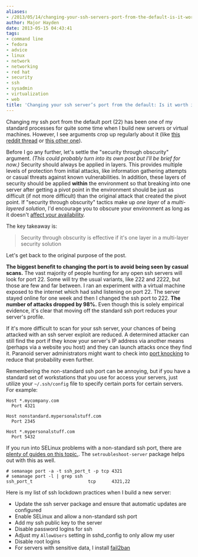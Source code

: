 ```yaml
---
aliases:
- /2013/05/14/changing-your-ssh-servers-port-from-the-default-is-it-worth-it/
author: Major Hayden
date: 2013-05-15 04:43:41
tags:
- command line
- fedora
- advice
- linux
- network
- networking
- red hat
- security
- ssh
- sysadmin
- virtualization
- web
title: 'Changing your ssh server’s port from the default: Is it worth it?'
---
```


Changing my ssh port from the default port (22) has been one of my standard processes for quite some time when I build new servers or virtual machines. However, I see arguments crop up regularly about it (like [this reddit thread][1] or [this other one][2]).

Before I go any further, let's settle the "security through obscurity" argument. _(This could probably turn into its own post but I'll be brief for now.)_ Security should always be applied in layers. This provides multiple levels of protection from initial attacks, like information gathering attempts or casual threats against known vulnerabilities. In addition, these layers of security should be applied **within** the environment so that breaking into one server after getting a pivot point in the environment should be just as difficult (if not more difficult) than the original attack that created the pivot point. If "security through obscurity" tactics make up _one layer_ of a _multi-layered solution_, I'd encourage you to obscure your environment as long as it doesn't [affect your availability][3].

The key takeaway is:

> Security through obscurity is effective if it's one layer in a multi-layer security solution

Let's get back to the original purpose of the post.

**The biggest benefit to changing the port is to avoid being seen by casual scans.** The vast majority of people hunting for any open ssh servers will look for port 22. Some will try the usual variants, like 222 and 2222, but those are few and far between. I ran an experiment with a virtual machine exposed to the internet which had sshd listening on port 22. The server stayed online for one week and then I changed the ssh port to 222. **The number of attacks dropped by 98%.** Even though this is solely empirical evidence, it's clear that moving off the standard ssh port reduces your server's profile.

If it's more difficult to scan for your ssh server, your chances of being attacked with an ssh server exploit are reduced. A determined attacker can still find the port if they know your server's IP address via another means (perhaps via a website you host) and they can launch attacks once they find it. Paranoid server administrators might want to check into [port knocking][4] to reduce that probability even further.

Remembering the non-standard ssh port can be annoying, but if you have a standard set of workstations that you use for access your servers, just utilize your `~/.ssh/config` file to specify certain ports for certain servers. For example:

```
Host *.mycompany.com
  Port 4321

Host nonstandard.mypersonalstuff.com
  Port 2345

Host *.mypersonalstuff.com
  Port 5432
```


If you run into SELinux problems with a non-standard ssh port, there are [plenty of guides on this topic.][5]. The `setroubleshoot-server` package helps out with this as well.

```
# semanage port -a -t ssh_port_t -p tcp 4321
# semanage port -l | grep ssh
ssh_port_t                     tcp      4321,22
```


Here is my list of ssh lockdown practices when I build a new server:

  * Update the ssh server package and ensure that automatic updates are configured
  * Enable SELinux and allow a non-standard ssh port
  * Add my ssh public key to the server
  * Disable password logins for ssh
  * Adjust my `AllowUsers` setting in sshd_config to only allow my user
  * Disable root logins
  * For servers with sensitive data, I install [fail2ban][6]

 [1]: http://redd.it/1ebe0d
 [2]: http://redd.it/fnz1h
 [3]: http://security.blogoverflow.com/2012/08/confidentiality-integrity-availability-the-three-components-of-the-cia-triad/
 [4]: https://wiki.archlinux.org/index.php/Port_Knocking
 [5]: /2011/09/15/receive-e-mail-reports-for-selinux-avc-denials/
 [6]: http://www.fail2ban.org/